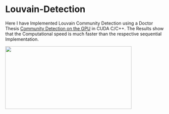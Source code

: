 # Louvain-Detection

Here I have Implemented Louvain Community Detection using a Doctor Thesis [Community Detection on the GPU](https://bora.uib.no/bora-xmlui/bitstream/handle/1956/16753/PaperIII.pdf?sequence=1&isAllowed=y#:~:text=This%20is%20done%20by%20first,compute%20resources%20on%20the%20GPU.) in CUDA C/C++. The Results show that the Computational speed is much faster than the respective sequential Implementation.

<img src = "https://user-images.githubusercontent.com/120190665/209052323-8fb8b9d5-b6ca-4583-a44a-9b2ff1a5f7f6.png" width="400" height="200">
